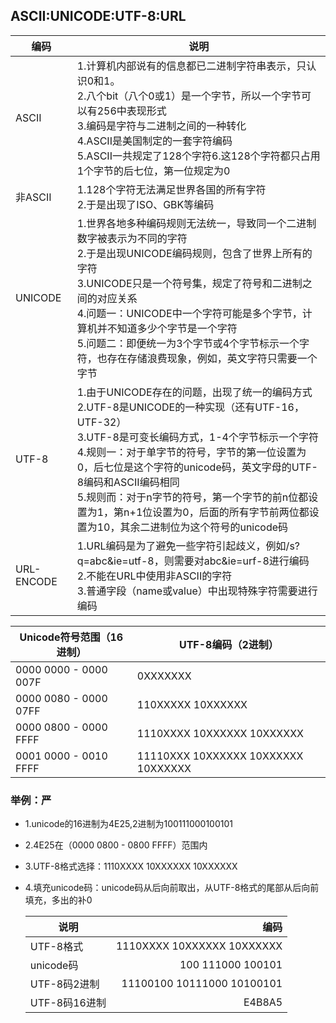 
## ASCII:UNICODE:UTF-8:URL

编码 | 说明
----|----
ASCII|1.计算机内部说有的信息都已二进制字符串表示，只认识0和1。<br>2.八个bit（八个0或1）是一个字节，所以一个字节可以有256中表现形式<br>3.编码是字符与二进制之间的一种转化<br>4.ASCII是美国制定的一套字符编码<br>5.ASCII一共规定了128个字符6.这128个字符都只占用1个字节的后七位，第一位规定为0
非ASCII|1.128个字符无法满足世界各国的所有字符<br>2.于是出现了ISO、GBK等编码
UNICODE|1.世界各地多种编码规则无法统一，导致同一个二进制数字被表示为不同的字符<br>2.于是出现UNICODE编码规则，包含了世界上所有的字符<br>3.UNICODE只是一个符号集，规定了符号和二进制之间的对应关系<br>4.问题一：UNICODE中一个字符可能是多个字节，计算机并不知道多少个字节是一个字符<br>5.问题二：即便统一为3个字节或4个字节标示一个字符，也存在存储浪费现象，例如，英文字符只需要一个字节
UTF-8|1.由于UNICODE存在的问题，出现了统一的编码方式<br>2.UTF-8是UNICODE的一种实现（还有UTF-16，UTF-32）<br>3.UTF-8是可变长编码方式，1-4个字节标示一个字符<br>4.规则一：对于单字节的符号，字节的第一位设置为0，后七位是这个字符的unicode码，英文字母的UTF-8编码和ASCII编码相同<br>5.规则而：对于n字节的符号，第一个字节的前n位都设置为1，第n+1位设置为0，后面的所有字节前两位都设置为10，其余二进制位为这个符号的unicode码
URL-ENCODE|1.URL编码是为了避免一些字符引起歧义，例如/s?q=abc&ie=utf-8，则需要对abc&ie=urf-8进行编码<br>2.不能在URL中使用非ASCII的字符<br>3.普通字段（name或value）中出现特殊字符需要进行编码

Unicode符号范围（16进制） | UTF-8编码（2进制）
------------------------|-----------------
0000 0000 - 0000 007F   |0XXXXXXX
0000 0080 - 0000 07FF   |110XXXXX 10XXXXXX
0000 0800 - 0000 FFFF   |1110XXXX 10XXXXXX 10XXXXXX
0001 0000 - 0010 FFFF   |11110XXX 10XXXXXX 10XXXXXX 10XXXXXX
### 举例：严
- 1.unicode的16进制为4E25,2进制为100111000100101
- 2.4E25在（0000 0800 - 0800 FFFF）范围内
- 3.UTF-8格式选择：1110XXXX 10XXXXXX 10XXXXXX
- 4.填充unicode码：unicode码从后向前取出，从UTF-8格式的尾部从后向前填充，多出的补0

  说明         |编码 
  -------------|-------------------------:
  UTF-8格式    | 1110XXXX 10XXXXXX 10XXXXXX
  unicode码    |     100   111000   100101
  UTF-8码2进制 |11100100 10111000 10100101
  UTF-8码16进制|E4B8A5






